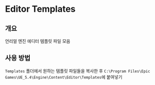 # Editor Templates

## 개요

언리얼 엔진 에디터 템플릿 파일 모음

## 사용 방법

`Templates` 폴더에서 원하는 템플릿 파일들을 복사한 후 `C:\Program Files\Epic Games\UE_5.4\Engine\Content\Editor\Templates`에 붙여넣기